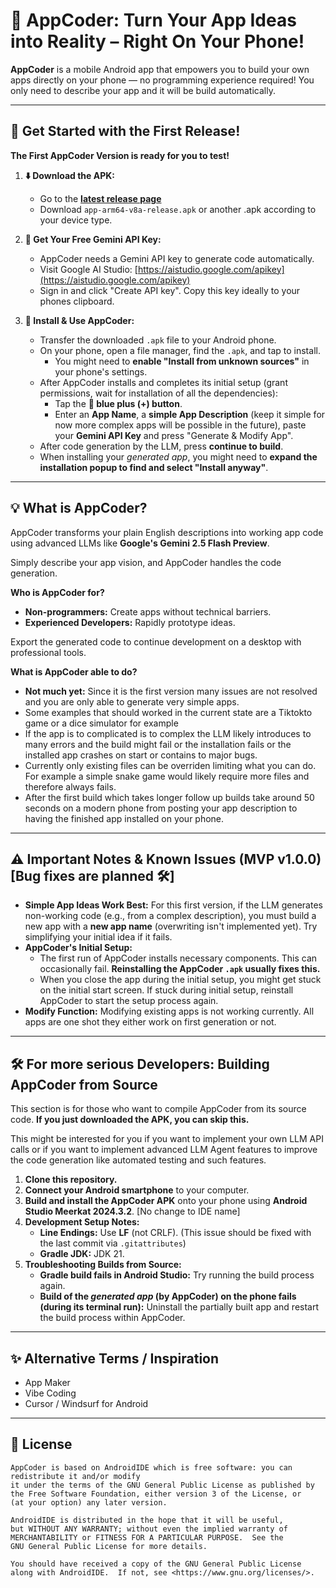 # 📱 AppCoder: Turn Your App Ideas into Reality – Right On Your Phone!

**AppCoder** is a mobile Android app that empowers you to build your own apps directly on your phone — no programming experience required! You only need to describe your app and it will be build automatically.

---

## 🚀 Get Started with the First Release!

**The First AppCoder Version is ready for you to test!**

1.  **⬇️ Download the APK:**
    *   Go to the **[latest release page](https://github.com/ChristophGeske/AppCoder/releases)**
    *   Download `app-arm64-v8a-release.apk` or another .apk according to your device type.

2.  **🔑 Get Your Free Gemini API Key:**
    *   AppCoder needs a Gemini API key to generate code automatically.
    *   Visit Google AI Studio: [https://aistudio.google.com/apikey](https://aistudio.google.com/apikey)
    *   Sign in and click "Create API key". Copy this key ideally to your phones clipboard.

3.  **📲 Install & Use AppCoder:**
    *   Transfer the downloaded `.apk` file to your Android phone.
    *   On your phone, open a file manager, find the `.apk`, and tap to install.
        *   You might need to **enable "Install from unknown sources"** in your phone's settings.
    *   After AppCoder installs and completes its initial setup (grant permissions, wait for installation of all the dependencies):
        *   Tap the **🔵 blue plus (+) button**.
        *   Enter an **App Name**, a **simple App Description** (keep it simple for now more complex apps will be possible in the future), paste your **Gemini API Key** and press "Generate & Modify App".
    *   After code generation by the LLM, press **continue to build**.
    *   When installing your *generated app*, you might need to **expand the installation popup to find and select "Install anyway"**.

---

## 💡 What is AppCoder?

AppCoder transforms your plain English descriptions into working app code using advanced LLMs like **Google's Gemini 2.5 Flash Preview**. 

Simply describe your app vision, and AppCoder handles the code generation.

**Who is AppCoder for?**
*   **Non-programmers:** Create apps without technical barriers.
*   **Experienced Developers:** Rapidly prototype ideas.

Export the generated code to continue development on a desktop with professional tools.

**What is AppCoder able to do?**
*   **Not much yet:** Since it is the first version many issues are not resolved and you are only able to generate very simple apps.
*   Some examples that should worked in the current state are a Tiktokto game or a dice simulator for example
*   If the app is to complicated is to complex the LLM likely introduces to many errors and the build might fail or the installation fails or the installed app crashes on start or contains to major bugs.
*   Currently only existing files can be overriden limiting what you can do. For example a simple snake game would likely require more files and therefore always fails.
*   After the first build which takes longer follow up builds take around 50 seconds on a modern phone from posting your app description to having the finished app installed on your phone.
---


## ⚠️ Important Notes & Known Issues (MVP v1.0.0) [Bug fixes are planned 🛠️] 

*   **Simple App Ideas Work Best:** For this first version, if the LLM generates non-working code (e.g., from a complex description), you must build a new app with a **new app name** (overwriting isn't implemented yet). Try simplifying your initial idea if it fails.
*   **AppCoder's Initial Setup:**
    *   The first run of AppCoder installs necessary components. This can occasionally fail. **Reinstalling the AppCoder `.apk` usually fixes this.**
    *   When you close the app during the initial setup, you might get stuck on the initial start screen. If stuck during initial setup, reinstall AppCoder to start the setup process again. 
*   **Modify Function:** Modifying existing apps is not working currently. All apps are one shot they either work on first generation or not.

---

## 🛠️ For more serious Developers: Building AppCoder from Source

This section is for those who want to compile AppCoder from its source code. **If you just downloaded the APK, you can skip this.**

This might be interested for you if you want to implement your own LLM API calls or if you want to implement advanced LLM Agent features to improve the code generation like automated testing and such features.

1.  **Clone this repository.**
2.  **Connect your Android smartphone** to your computer.
3.  **Build and install the AppCoder APK** onto your phone using **Android Studio Meerkat 2024.3.2**. [No change to IDE name]
4.  **Development Setup Notes:**
    *   **Line Endings:** Use **LF** (not CRLF). (This issue should be fixed with the last commit via `.gitattributes`)
    *   **Gradle JDK:** JDK 21.
5.  **Troubleshooting Builds from Source:**
    *   **Gradle build fails in Android Studio:** Try running the build process again.
    *   **Build of the *generated app* (by AppCoder) on the phone fails (during its terminal run):** Uninstall the partially built app and restart the build process within AppCoder.

---
## ✨ Alternative Terms / Inspiration

*   App Maker
*   Vibe Coding
*   Cursor / Windsurf for Android

---

## 📜 License

```
AppCoder is based on AndroidIDE which is free software: you can redistribute it and/or modify
it under the terms of the GNU General Public License as published by
the Free Software Foundation, either version 3 of the License, or
(at your option) any later version.

AndroidIDE is distributed in the hope that it will be useful,
but WITHOUT ANY WARRANTY; without even the implied warranty of
MERCHANTABILITY or FITNESS FOR A PARTICULAR PURPOSE.  See the
GNU General Public License for more details.

You should have received a copy of the GNU General Public License
along with AndroidIDE.  If not, see <https://www.gnu.org/licenses/>.
```
